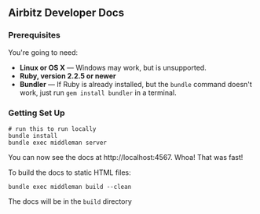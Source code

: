 
Airbitz Developer Docs
------------------------------

### Prerequisites

You're going to need:

 - **Linux or OS X** — Windows may work, but is unsupported.
 - **Ruby, version 2.2.5 or newer**
 - **Bundler** — If Ruby is already installed, but the `bundle` command doesn't work, just run `gem install bundler` in a terminal.

### Getting Set Up

```shell
# run this to run locally
bundle install
bundle exec middleman server
```

You can now see the docs at http://localhost:4567. Whoa! That was fast!

To build the docs to static HTML files:
```shell
bundle exec middleman build --clean
```

The docs will be in the ```build``` directory

